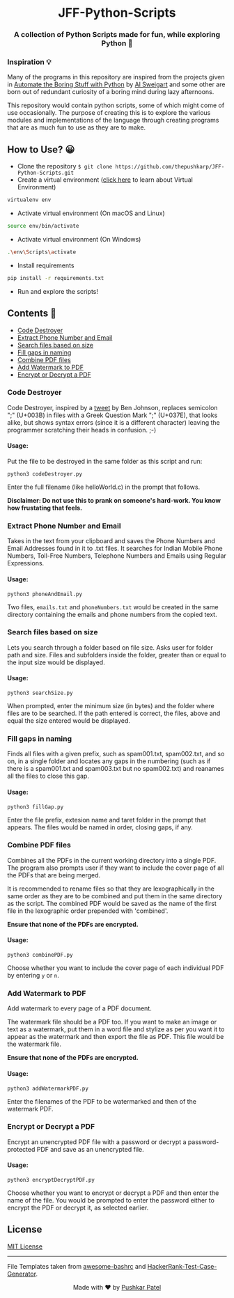 <h1 align = 'center'> JFF-Python-Scripts </h1>

<h3 align = 'center'> A collection of Python Scripts made for fun, while exploring Python 🐍</h3>

### Inspiration 💡

Many of the programs in this repository are inspired from the projects given in [Automate the Boring Stuff with Python](https://automatetheboringstuff.com/) by [Al Sweigart](https://github.com/asweigart) and some other are born out of redundant curiosity of a boring mind during lazy afternoons.

This repository would contain python scripts, some of which might come of use occasionally. The purpose of creating this is to explore the various modules and implementations of the language through creating programs that are as much fun to use as they are to make.

## How to Use? 😀

- Clone the repository `$ git clone https://github.com/thepushkarp/JFF-Python-Scripts.git`
- Create a virtual environment ([click here](https://packaging.python.org/guides/installing-using-pip-and-virtual-environments/) to learn about Virtual Environment)

```sh
virtualenv env
```

- Activate virtual environment (On macOS and Linux)

```sh
source env/bin/activate
```

- Activate virtual environment (On Windows)

```sh
.\env\Scripts\activate
```

- Install requirements

```sh
pip install -r requirements.txt
```

- Run and explore the scripts!

## Contents 📄

- [Code Destroyer](#Code-Destroyer)
- [Extract Phone Number and Email](#Extract-Phone-Number-and-Email)
- [Search files based on size](#Search-files-based-on-size)
- [Fill gaps in naming](#Fill-gaps-in-naming)
- [Combine PDF files](#Combine-PDF-files)
- [Add Watermark to PDF](#Add-Watermark-to-PDF)
- [Encrypt or Decrypt a PDF](#Encrypt-or-Decrypt-a-PDF)

### Code Destroyer

Code Destroyer, inspired by a [tweet](https://twitter.com/benbjohnson/status/533848879423578112?lang=en) by Ben Johnson, replaces semicolon ";" (U+003B) in files with a Greek Question Mark ";" (U+037E), that looks alike, but shows syntax errors (since it is a different character) leaving the programmer scratching their heads in confusion. ;-)

#### Usage:

Put the file to be destroyed in the same folder as this script and run:

```py3
python3 codeDestroyer.py
```

Enter the full filename (like helloWorld.c) in the prompt that follows.

 __Disclaimer: Do not use this to prank on someone's hard-work. You know how frustating that feels.__

### Extract Phone Number and Email

Takes in the text from your clipboard and saves the Phone Numbers and Email Addresses found in it to .txt files. It searches for Indian Mobile Phone Numbers, Toll-Free Numbers, Telephone Numbers and Emails using Regular Expressions.

#### Usage:

```py3
python3 phoneAndEmail.py
```

Two files, `emails.txt` and `phoneNumbers.txt` would be created in the same directory containing the emails and phone numbers from the copied text.

### Search files based on size

Lets you search through a folder based on file size. Asks user for folder path and size. Files and subfolders inside the folder, greater than or equal to the input size would be displayed.

#### Usage:

```py3
python3 searchSize.py
```

When prompted, enter the minimum size (in bytes) and the folder where files are to be searched. If the path entered is correct, the files, above and equal the size entered would be displayed.

### Fill gaps in naming

Finds all files with a given prefix, such as spam001.txt, spam002.txt, and so on, in a single folder and locates any gaps in the numbering (such as if there is a spam001.txt and spam003.txt but no spam002.txt) and reanames all the files to close this gap.

#### Usage:

```py3
python3 fillGap.py
```

Enter the file prefix, extesion name and taret folder in the prompt that appears. The files would be named in
order, closing gaps, if any.

### Combine PDF files

Combines all the PDFs in the current working directory into
a single PDF. The program also prompts user if they want to include the cover page of all the PDFs that are being merged.

It is recommended to rename files so that they are lexographically in the same order as they are to be combined and put them in the same directory as the script.
The combined PDF would be saved as the name of the first file in the lexographic order prepended with 'combined'. 

__Ensure that none of the PDFs are encrypted.__

#### Usage:

```py3
python3 combinePDF.py
```

Choose whether you want to include the cover page of each individual PDF by entering `y` or `n`.

### Add Watermark to PDF

Add watermark to every page of a PDF document.

The watermark file should be a PDF too. If you want to make an image or text as a watermark, put them in a word file and stylize as per you want it to appear as the watermark and then export the file as PDF. This file would be the watermark file.

__Ensure that none of the PDFs are encrypted.__

#### Usage:

```py3
python3 addWatermarkPDF.py
```

Enter the filenames of the PDF to be watermarked and then of the watermark PDF.

### Encrypt or Decrypt a PDF

Encrypt an unencrypted PDF file with a password or decrypt a password-protected PDF and save as an unencrypted file.

#### Usage:

```py3
python3 encryptDecryptPDF.py
```

Choose whether you want to encrypt or decrypt a PDF and then enter the name of the file. You would be prompted to enter the password either to encrypt the PDF or decrypt it, as selected earlier.

## License

[MIT License](LICENSE)

---

File Templates taken from [awesome-bashrc](https://github.com/aashutoshrathi/awesome-bashrc) and [HackerRank-Test-Case-Generator](https://github.com/aashutoshrathi/HackerRank-Test-Case-Generator/).

<p align="center"> Made with ❤ by <a href="https://github.com/thepushkarp">Pushkar Patel</a></p>
